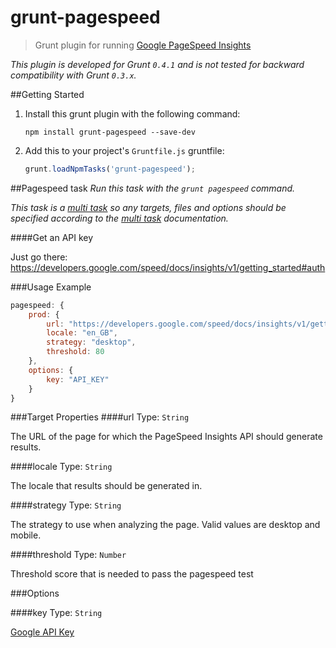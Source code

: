 # grunt-pagespeed

> Grunt plugin for running [Google PageSpeed Insights](https://developers.google.com/speed/docs/insights/)


_This plugin is developed for Grunt `0.4.1` and is not tested for backward compatibility with Grunt `0.3.x`._

##Getting Started
1. Install this grunt plugin with the following command:

    ```shell
    npm install grunt-pagespeed --save-dev
    ```

2. Add this to your project's `Gruntfile.js` gruntfile:

    ```js
    grunt.loadNpmTasks('grunt-pagespeed');
    ```


##Pagespeed task
_Run this task with the `grunt pagespeed` command._

_This task is a [multi task][] so any targets, files and options should be specified according to the [multi task][] documentation._

[multi task]: https://github.com/gruntjs/grunt/wiki/Configuring-tasks

####Get an API key

Just go there: https://developers.google.com/speed/docs/insights/v1/getting_started#auth

###Usage Example

```js
pagespeed: {
    prod: {
        url: "https://developers.google.com/speed/docs/insights/v1/getting_started",
        locale: "en_GB",
        strategy: "desktop",
        threshold: 80
    },
    options: {
        key: "API_KEY"
    }
}
```

###Target Properties
####url
Type: `String`

The URL of the page for which the PageSpeed Insights API should generate results.

####locale
Type: `String`

The locale that results should be generated in.

####strategy
Type: `String`

The strategy to use when analyzing the page. Valid values are desktop and mobile.

####threshold
Type: `Number`

Threshold score that is needed to pass the pagespeed test

###Options

####key
Type: `String`

[Google API Key](https://code.google.com/apis/console/)
